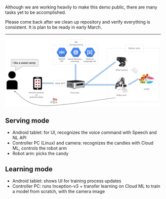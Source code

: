 Although we are working heavily to make this demo public, there are many tasks yet to be accomplished.

Please come back after we clean up repository and verify everything is consistent.
It is plan to be ready in early March.

---
![](./setup/image/demo_overview.png)

## Serving mode
- Android tablet: for UI, recognizes the voice command with Speech and NL API
- Controller PC (Linux) and camera: recognizes the candies with Cloud ML, controls the robot arm
- Robot arm: picks the candy

## Learning mode
- Android tablet: shows UI for training process updates
- Controller PC: runs Inception-v3 + transfer learning on Cloud ML to train a model from scratch, with the camera image
